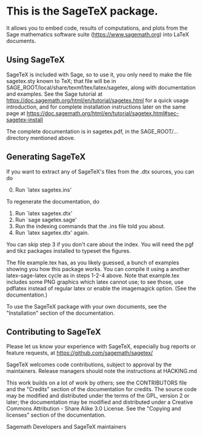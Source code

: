 # This is the SageTeX package. 

It allows you to embed code, results of
computations, and plots from the Sage mathematics software suite
(https://www.sagemath.org) into LaTeX documents.

## Using SageTeX

SageTeX is included with Sage, so to use it, you only need to make the
file sagetex.sty known to TeX; that file will be in
SAGE_ROOT/local/share/texmf/tex/latex/sagetex, along with
documentation and examples. See the Sage tutorial at
https://doc.sagemath.org/html/en/tutorial/sagetex.html 
for a quick usage introduction, and for complete installation
instructions later on the same page at
https://doc.sagemath.org/html/en/tutorial/sagetex.html#sec-sagetex-install

The complete documentation is in sagetex.pdf, in
the SAGE_ROOT/... directory mentioned above.

## Generating SageTeX

If you want to extract any of SageTeX's files from the .dtx sources, you
can do

  0. Run `latex sagetex.ins'

To regenerate the documentation, do

  1. Run `latex sagetex.dtx'
  2. Run `sage sagetex.sage'
  3. Run the indexing commands that the .ins file told you about.
  4. Run `latex sagetex.dtx' again.

You can skip step 3 if you don't care about the index. You will need the
pgf and tikz packages installed to typeset the figures.

The file example.tex has, as you likely guessed, a bunch of examples
showing you how this package works. You can compile it using a another
latex-sage-latex cycle as in steps 1-2-4 above. Note that example.tex
includes some PNG graphics which latex cannot use; to see those, use
pdflatex instead of regular latex or enable the imagemagick option. (See
the documentation.)

To use the SageTeX package with your own documents, see the
"Installation" section of the documentation.

## Contributing to SageTeX

Please let us know your experience with SageTeX, especially bug
reports or feature requests, at 
https://github.com/sagemath/sagetex/

SageTeX welcomes code contributions, subject to approval by the
maintainers.  Release managers should note the instructions at HACKING.md

This work builds on a lot of work by others; see the CONTRIBUTORS file
and the "Credits" section of the documentation for credits. The source
code may be modified and distributed under the terms of the GPL, version
2 or later; the documentation may be modified and distributed under a
Creative Commons Attribution - Share Alike 3.0 License. See the "Copying
and licenses" section of the documentation.

Sagemath Developers and SageTeX maintainers
